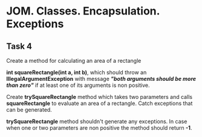 # JOM. Classes. Encapsulation. Exceptions
## Task 4

Create a method for calculating an area of a rectangle

**int squareRectangle(int a, int b)**, which should throw an **IllegalArgumentException** with message ***"both arguments should be more than zero"*** if at least one of its arguments is non positive. 

Create **trySquareRectangle** method which takes two parameters and calls **squareRectangle** to evaluate an area of a rectangle. Catch exceptions that can be generated.

**trySquareRectangle** method shouldn't generate any exceptions. In case when one or two parameters are non positive the method should return **-1**.
